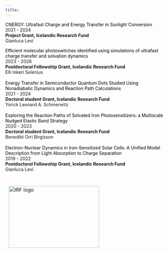 ```yaml
---
title:
---
```


<!-- <h1 style="text-align: center;"> Funding </h1> -->

<head>
    <style>
        /* Normal link style */
        a {
            color: black; /* Set the default color of the link */
            text-decoration: none; /* Remove underline, if you want */
        }
        /* Style for the link when hovered over */
        a:hover {
            color: #105fbd; /* Set the color to blue on hover */
            text-decoration: underline; /* Add underline on hover */
        }
        table {
            border-collapse: collapse;
            width: 100%;
            border-top: none; /* Remove top border of the table */
        }
        td {
            padding: 10px;
            border: 1px solid transparent; /* Set border color to transparent */
            width: 50%; /* Set equal width for both columns */
        }
        img {
            max-width: 100%;
            height: auto;
            display: block;
            margin-bottom: 10px;
        }
    </style>
</head>

<a href="https://sjodir.rannis.is/gagnatorg/app_details.php?id=7734&fund=13&eid=6716"> CNERGY: Ultrafast Charge and Energy Transfer in Sunlight Conversion</a> <br> 
2021 - 2024 <br>
<b>Project Grant, Icelandic Research Fund</b> <br> 
Gianluca Levi

<a href="https://sjodir.rannis.is/gagnatorg/app_details.php?id=9678&fund=5&eid=1759"> 
Efficient molecular photoswitches identified using simulations of ultrafast charge transfer and solvation dynamics </a> <br>
2023 - 2026 <br>  
<b>Postdoctoral Fellowship Grant, Icelandic Research Fund</b> <br> 
Elli Inkeri Selenius <br>     
<br>

<a href="https://sjodir.rannis.is/gagnatorg/app_details.php?id=7751&fund=15&eid=6713"> 
Energy Transfer in Semiconductor Quantum Dots Studied Using Nonadiabatic Dynamics and Reaction Path Calculations</a> <br>  
2021 - 2024 <br>  
<b>Doctoral student Grant, Icelandic Research Fund</b> <br> 
Yorick Leonard A. Schmerwitz <br>     
<br>

<a href="https://sjodir.rannis.is/gagnatorg/app_details.php?id=7014&fund=15&eid=9816"> 
Exploring the Reaction Paths of Solvated Iron Photosensitizers: a Multiscale Nudged Elastic Band Strategy</a> <br>  
2020 - 2023  <br>  
<b>Doctoral student Grant, Icelandic Research Fund</b> <br> 
Benedikt Orri Birgisson <br>     
<br>

<a href="https://sjodir.rannis.is/gagnatorg/app_details.php?id=6070&fund=14&eid=11178"> 
Electron-Nuclear Dynamics in Iron-Sensitized Solar Cells: A Unified Model Description from Light Absorption to Charge Separation</a> <br>  
2019 - 2022 <br>  
<b>Postdoctoral Fellowship Grant, Icelandic Research Fund</b> <br> 
Gianluca Levi <br>     
<br>

<body>
<table>
  <tr>
    <td> <img src="../images/irf_logo.png" alt="IRF logo" style="width: 285px; height: 195px;">
    </td>
  </tr>
<!--  <tr>
    <td> <img src="../images/irf_logo.png" alt="IRF logo" style="width: 285px; height: 195px;">
         <span style="color: #cb5041; font-weight: bold;">EQuanDo</span>:
         <a href="https://sjodir.rannis.is/gagnatorg/app_details.php?id=7751&fund=15&eid=6713"> 
         Energy Transfer in Semiconductor Quantum Dots Studied Using Nonadiabatic Dynamics and Reaction Path Calculations</a> <br>  
         <br>
         2021 - 2024 <br>  
         <b>IRF Doctoral student Grant</b> <br> 
         Yorick Leonard A. Schmerwitz
    </td>
    <td> <img src="../images/irf_logo.png" alt="IRF logo" style="width: 285px; height: 195px;">
         <a href="https://sjodir.rannis.is/gagnatorg/app_details.php?id=7014&fund=15&eid=9816"> 
         Exploring the Reaction Paths of Solvated Iron Photosensitizers: a Multiscale Nudged Elastic Band Strategy</a> <br>  
         <br>
         2020 - 2023  <br>  
         <b>IRF Doctoral student Grant</b> <br> 
         Benedikt Orri Birgisson
    </td>
  </tr>
  <tr>
    <td> <img src="../images/irf_logo.png" alt="IRF logo" style="width: 285px; height: 195px;">
         <a href="https://sjodir.rannis.is/gagnatorg/app_details.php?id=6070&fund=14&eid=11178"> 
         Electron-Nuclear Dynamics in Iron-Sensitized Solar Cells: A Unified Model Description from Light Absorption to Charge Separation</a> <br>  
         <br>
         2019 - 2022 <br>  
         <b>IRF Postdoctoral Fellowship Grant</b> <br> 
         Gianluca Levi
    </td> 
  </tr> -->
</table>
</body>

